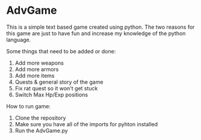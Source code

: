 # AdvGame
This is a simple text based game created using python. The two reasons for this game are just to have fun and increase my knowledge of the python language.

Some things that need to be added or done:
1. Add more weapons
2. Add more armors
3. Add more items
4. Quests & general story of the game
5. Fix rat quest so it won't get stuck
6. Switch Max Hp/Exp positions

How to run game:
1. Clone the repository
2. Make sure you have all of the imports for pyhton installed
3. Run the AdvGame.py
